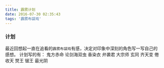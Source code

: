 ```yaml
---
title: 霹雳计划
date: 2016-07-30 02:35:43
tags: '霹雳布袋戏'
---
```


### 计划

最近回想起一直在追看的`霹雳布袋戏`有感，决定对印象中深刻的角色写一写自己的感想。
计划写的有：
鬼方赤命
论剑海双虫
香染衣
弁袭君
大宗师
玄同
齐天变
倦收天
燹王
锯王
最光阴

